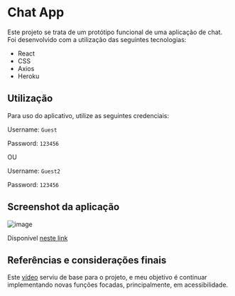 # Chat App

Este projeto se trata de um protótipo funcional de uma aplicação de chat. Foi desenvolvido com a utilização das seguintes tecnologias:

- React
- CSS
- Axios
- Heroku

## Utilização

Para uso do aplicativo, utilize as seguintes credenciais:

Username: `Guest`

Password: `123456`

OU

Username: `Guest2`

Password: `123456`

## Screenshot da aplicação

![image](https://user-images.githubusercontent.com/87549654/163651304-088d1dcc-b1a2-45fb-ae1a-6c159ea8077f.png)

Disponível [neste link](https://chat-application-0422.herokuapp.com/ "Chat Application")

## Referências e considerações finais

Este [vídeo](https://www.youtube.com/watch?v=jcOKU9f86XE&list=PLjKC44hSH5y5vAdx15_5-S4qfBgN31CZr&index=3&ab_channel=JavaScriptMastery) serviu de base para o projeto, e meu objetivo é continuar implementando novas funções focadas, principalmente, em acessibilidade.
